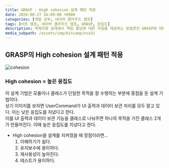 ```yaml
---
title: GRASP - High cohesion 설계 패턴 적용
date: 2024-08-27 16:09:00 +0900
categories: [개발 공부, 네이버 클라우드 캠프]
tags: [비트 캠프, 네이버 클라우드 캠프, GRASP, 응집도] 
description: 객체지향 설계에서 책임 할당에 대한 지침을 제공하는 방법론인 GRASP에 대해 알아보자.
media_subpath: /assets/img/bitcamp/nco3/
---
```

## GRASP의 High cohesion 설계 패턴 적용
![cohesion](img1.png)

### High cohesion = 높은 응집도
이 설계 기법은 모듈이나 클래스가 단일한 목적을 잘 수행하는 부분에 중점을 둔 설계 기법이다.   
상기 이미지를 보자면 UserCommand가 UI 출력과 데이터 보관 처리를 모두 맡고 있다. 이는 낮은 응집도를 지녔다고 한다.   
이를 UI 출력과 데이터 보관 기능을 클래스로 나눠주면 하나의 목적을 가진 클래스 2개가 만들어진다. 이때 높은 응집도를 지녔다고 한다.   

- High cohesion을 설계를 지켜졌을 때 장점이라면…
    1. 이해하기가 쉽다.
    2. 유지보수에 용이하다.
    3. 재사용성이 높아진다.
    4. 테스트가 용이하다.